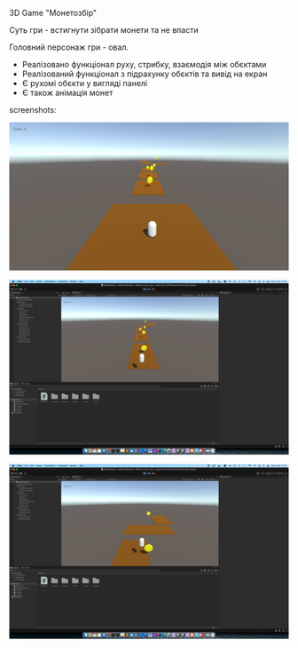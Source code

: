 3D Game "Монетозбір"

Суть гри - встигнути зібрати монети та не впасти

Головний персонаж гри - овал.

- Реалізовано функціонал руху, стрибку, взаємодія між обєктами
- Реалізований функціонал з підрахунку обєктів та вивід на екран
- Є рухомі обєкти у вигляді панелі
- Є також анімація монет

screenshots:

![img.png](img.png)

![img_1.png](img_1.png)

![img_2.png](img_2.png)